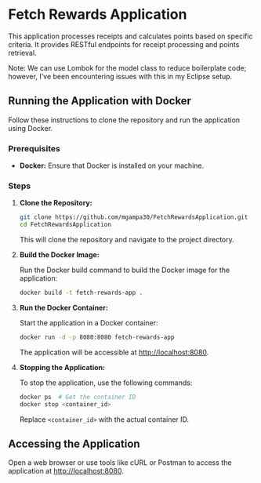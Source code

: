 # Fetch Rewards Application

This application processes receipts and calculates points based on specific criteria. It provides RESTful endpoints for receipt processing and points retrieval.


Note: We can use Lombok for the model class to reduce boilerplate code; however, I've been encountering issues with this in my Eclipse setup.

## Running the Application with Docker

Follow these instructions to clone the repository and run the application using Docker.

### Prerequisites

- **Docker:** Ensure that Docker is installed on your machine.

### Steps

1. **Clone the Repository:**

    ```bash
    git clone https://github.com/mgampa30/FetchRewardsApplication.git
    cd FetchRewardsApplication
    ```

    This will clone the repository and navigate to the project directory.

2. **Build the Docker Image:**

    Run the Docker build command to build the Docker image for the application:

    ```bash
    docker build -t fetch-rewards-app .
    ```

3. **Run the Docker Container:**

    Start the application in a Docker container:

    ```bash
    docker run -d -p 8080:8080 fetch-rewards-app
    ```

    The application will be accessible at [http://localhost:8080](http://localhost:8080).

4. **Stopping the Application:**

    To stop the application, use the following commands:

    ```bash
    docker ps  # Get the container ID
    docker stop <container_id>
    ```

    Replace `<container_id>` with the actual container ID.

## Accessing the Application

Open a web browser or use tools like cURL or Postman to access the application at [http://localhost:8080](http://localhost:8080).
